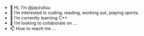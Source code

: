 - 👋 Hi, I’m @jayzuiluu
- 👀 I’m interested in coding, reading, working out, playing sports.
- 🌱 I’m currently learning C++
- 💞️ I’m looking to collaborate on ...
- 📫 How to reach me ...

<!---
jayzuiluu/jayzuiluu is a ✨ special ✨ repository because its `README.md` (this file) appears on your GitHub profile.
You can click the Preview link to take a look at your changes.
--->
